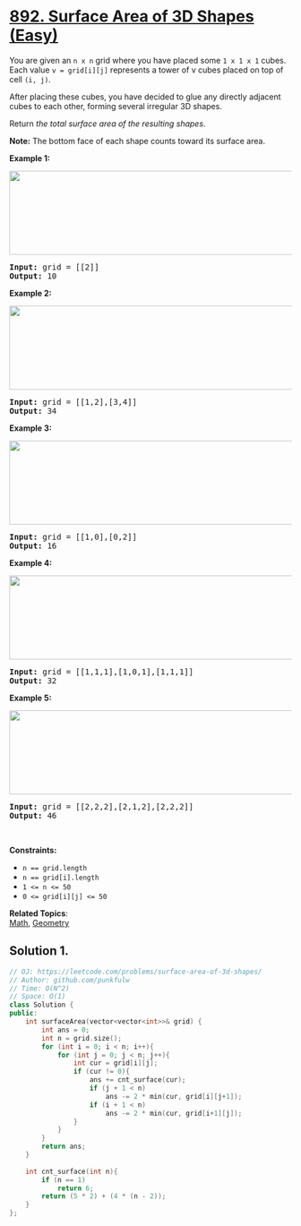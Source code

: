 # [892. Surface Area of 3D Shapes (Easy)](https://leetcode.com/problems/surface-area-of-3d-shapes/)

<p>You are given an <code>n x n</code> grid where you have placed some <code>1 x 1 x 1</code> cubes. 
  Each value <code>v = grid[i][j]</code> represents a tower of v cubes placed on top of cell <code>(i, j)</code>.</p>

<p>After placing these cubes, you have decided to glue any directly adjacent cubes to each other, forming several irregular 3D shapes.</p>

<p>Return<em> the total surface area of the resulting shapes</em>.</p>

<p><b>Note:</b> The bottom face of each shape counts toward its surface area.</p>

<p><strong>Example 1:</strong></p>
<img alt="" src="https://assets.leetcode.com/uploads/2021/01/08/tmp-grid1.jpg" style="width: 600px; height: 150px;">
<pre>
<strong>Input:</strong> grid = [[2]]
<strong>Output:</strong> 10
</pre>

<p><strong>Example 2:</strong></p>
<img alt="" src="https://assets.leetcode.com/uploads/2021/01/08/tmp-grid2.jpg" style="width: 600px; height: 150px;">
<pre>
<strong>Input:</strong> grid = [[1,2],[3,4]]
<strong>Output:</strong> 34
</pre>


<p><strong>Example 3:</strong></p>
<img alt="" src="https://assets.leetcode.com/uploads/2021/01/08/tmp-grid3.jpg" style="width: 600px; height: 150px;">
<pre>
<strong>Input:</strong> grid = [[1,0],[0,2]]
<strong>Output:</strong> 16
</pre>

<p><strong>Example 4:</strong></p>
<img alt="" src="https://assets.leetcode.com/uploads/2021/01/08/tmp-grid4.jpg" style="width: 600px; height: 150px;">
<pre>
<strong>Input:</strong> grid = [[1,1,1],[1,0,1],[1,1,1]]
<strong>Output:</strong> 32
</pre>


<p><strong>Example 5:</strong></p>
<img alt="" src="https://assets.leetcode.com/uploads/2021/01/08/tmp-grid5.jpg" style="width: 600px; height: 150px;">
<pre>
<strong>Input:</strong> grid = [[2,2,2],[2,1,2],[2,2,2]]
<strong>Output:</strong> 46
</pre>



<p>&nbsp;</p>
<p><strong>Constraints:</strong></p>

<ul>
  <li><code>n == grid.length</code></li>
  <li><code>n == grid[i].length</code></li>
  <li><code>1 &lt;= n &lt;= 50</code></li>
  <li><code>0 &lt;= grid[i][j] &lt;= 50</code></li>
</ul>


**Related Topics**:  
[Math](https://leetcode.com/tag/math/), [Geometry](https://leetcode.com/tag/geometry/)

## Solution 1.

```cpp
// OJ: https://leetcode.com/problems/surface-area-of-3d-shapes/
// Author: github.com/punkfulw
// Time: O(N^2)
// Space: O(1)
class Solution {
public:
    int surfaceArea(vector<vector<int>>& grid) {
        int ans = 0;
        int n = grid.size();
        for (int i = 0; i < n; i++){
            for (int j = 0; j < n; j++){
                int cur = grid[i][j];
                if (cur != 0){
                    ans += cnt_surface(cur);
                    if (j + 1 < n)
                        ans -= 2 * min(cur, grid[i][j+1]);
                    if (i + 1 < n)
                        ans -= 2 * min(cur, grid[i+1][j]);
                }
            }
        }
        return ans;
    }
    
    int cnt_surface(int n){
        if (n == 1)
            return 6;
        return (5 * 2) + (4 * (n - 2)); 
    }
};
```
